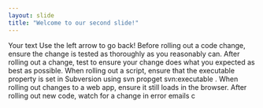 ```yaml
---
layout: slide
title: "Welcome to our second slide!"
---
```

Your text
Use the left arrow to go back!
Before rolling out a code change, ensure the change is tested as thoroughly as you reasonably can.
After rolling out a change, test to ensure your change does what you expected as best as possible.
When rolling out a script, ensure that the executable property is set in Subversion using svn propget svn:executable <filename>.
When rolling out changes to a web app, ensure it still loads in the browser.
After rolling out new code, watch for a change in error emails c
